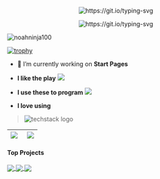 <p align="center">
  <img src="https://readme-typing-svg.demolab.com?font=Kdam+Thmor+Pro&size=35&duration=4000&pause=1000&color=000000&center=true&vCenter=true&width=435&lines=Hey%F0%9F%91%8B%2C+I'm+NoahNinja100" alt="https://git.io/typing-svg" />
</p> <p align="center">
  <img src="https://readme-typing-svg.demolab.com?font=Kdam+Thmor+Pro&duration=4000&pause=1000&color=000000&center=true&vCenter=true&width=435&lines=I+Am+A+Javascript%2FLua+Programmer" alt="https://git.io/typing-svg" />
</p>
<p align="left"> <img src="https://komarev.com/ghpvc/?username=noahninja100&label=Profile%20views&color=000000&style=flat" alt="noahninja100" /> </p>

[![trophy](https://github-profile-trophy.vercel.app/?username=noahninja100&theme=onedark)](https://github.com/ryo-ma/github-profile-trophy)

- 🔭 I’m currently working on **Start Pages**
- **I like the play** <img src="https://img.shields.io/badge/Counter_Strike-000000?style=for-the-badge&logo=counter-strike&logoColor=white" />
- **I use these to program** <img src="https://img.shields.io/badge/VSCode-0078D4?style=for-the-badge&logo=visual%20studio%20code&logoColor=white" /> 

- **I love using**
> ![techstack logo](https://readme-components.vercel.app/api?component=logo&logo=react&animation=spin&fill=000000)


| <a href="https://github.com/anuraghazra/github-readme-stats"><img align="left" src="https://github-readme-stats-git-masterrstaa-rickstaa.vercel.app/api?username=noahninja100&title_color=000000&text_color=000000&icon_color=000000&show_icons=true&include_all_commits=true&theme=transparent&hide_border=true&count_private=true&hide=issues,prs" /></a> | <a href="https://github.com/anuraghazra/github-readme-stats"><img align="right" src="https://github-readme-stats-git-masterrstaa-rickstaa.vercel.app/api/top-langs/?username=noahninja100&title_color=000000&text_color=000000&icon_color=000000&layout=compact&theme=transparent&hide_border=true" /></a> |
| ------------- | ------------- |


#### Top Projects

<a href="https://github.com/anuraghazra/github-readme-stats">
  <img align="center" src="https://github-readme-stats-git-masterrstaa-rickstaa.vercel.app/api/pin/?username=noahninja100&repo=NoahNinja100.github.io&theme=transparent&title_color=000000&text_color=000000&icon_color=000000" />
</a>
<a href="https://github.com/anuraghazra/anuraghazra.github.io">
  <img align="center" src="https://github-readme-stats-git-masterrstaa-rickstaa.vercel.app/api/pin/?username=noahninja100&repo=SynapseX-v2.6&theme=transparent&title_color=000000&text_color=000000&icon_color=000000" />
</a>
<a href="https://github.com/anuraghazra/anuraghazra.github.io">
  <img align="center" src="https://github-readme-stats-git-masterrstaa-rickstaa.vercel.app/api/pin/?username=noahninja1001&repo=noahninja1001.github.io&theme=transparent&title_color=000000&text_color=000000&icon_color=000000" />
</a>
